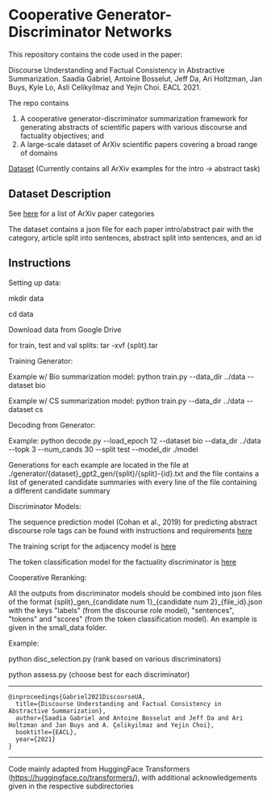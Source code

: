 # Cooperative Generator-Discriminator Networks 

This repository contains the code used in the paper:

Discourse Understanding and Factual Consistency in Abstractive Summarization. Saadia Gabriel, Antoine Bosselut, Jeff Da, Ari Holtzman, Jan Buys, Kyle Lo, Asli Celikyilmaz and Yejin Choi. EACL 2021. 

The repo contains 

1. A cooperative generator-discriminator summarization framework for generating abstracts of scientific papers with various discourse and factuality objectives; and 
2. A large-scale dataset of ArXiv scientific papers covering a broad range of domains 

[Dataset](https://drive.google.com/drive/u/0/folders/1VEBEuH3sJKZErt_9UF6bIrgag_ws6GXC) (Currently contains all ArXiv examples for the intro -> abstract task)

## Dataset Description 

See [here](https://arxiv.org/category_taxonomy) for a list of ArXiv paper categories

The dataset contains a json file for each paper intro/abstract pair with the category, article split into sentences, abstract split into sentences, and an id 

## Instructions 

Setting up data: 

mkdir data 

cd data 

Download data from Google Drive 

for train, test and val splits: tar -xvf {split}.tar


Training Generator: 

Example w/ Bio summarization model: python train.py --data_dir ../data --dataset bio 

Example w/ CS summarization model: python train.py --data_dir ../data --dataset cs 

Decoding from Generator:

Example: python decode.py --load_epoch 12 --dataset bio --data_dir ../data --topk 3 --num_cands 30 --split test --model_dir ./model

Generations for each example are located in the file at ./generator/{dataset}_gpt2_gen/{split}/{split}-{id}.txt and the file contains a list of generated candidate summaries with every line of the file containing a different candidate summary  

Discriminator Models:

The sequence prediction model (Cohan et al., 2019) for predicting abstract discourse role tags can be found with instructions and requirements [here](https://github.com/skgabriel/coopnet/tree/main/discriminators/seq_tagging)

The training script for the adjacency model is [here](https://github.com/skgabriel/coopnet/tree/main/discriminators/adj) 

The token classification model for the factuality discriminator is [here](https://github.com/skgabriel/coopnet/tree/main/discriminators/factuality)

Cooperative Reranking:

All the outputs from discriminator models should be combined into json files of the format {split}\_gen\_{candidate num 1}\_{candidate num 2}\_{file_id}.json with the keys "labels" (from the discourse role model), "sentences", "tokens" and "scores" (from the token classification model). An example is given in the small_data folder. 



Example: 

python disc_selection.py (rank based on various discriminators) 

python assess.py (choose best for each discriminator) 

-----------------------------------------------------------

```
@inproceedings{Gabriel2021DiscourseUA,
  title={Discourse Understanding and Factual Consistency in Abstractive Summarization},
  author={Saadia Gabriel and Antoine Bosselut and Jeff Da and Ari Holtzman and Jan Buys and A. Çelikyilmaz and Yejin Choi},
  booktitle={EACL},
  year={2021}
}
```

-----------------------------------------------------------

Code mainly adapted from HuggingFace Transformers (https://huggingface.co/transformers/), with additional acknowledgements given in the respective subdirectories 


